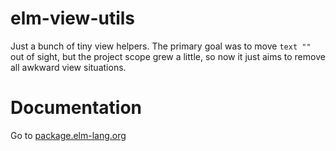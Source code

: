 # elm-view-utils

Just a bunch of tiny view helpers. The primary goal was to move `text ""` out of sight, but the project scope grew a little, so now it just aims to remove all awkward view situations.

# Documentation

Go to [package.elm-lang.org](http://package.elm-lang.org/packages/NoRedInk/elm-view-utils/latest)
